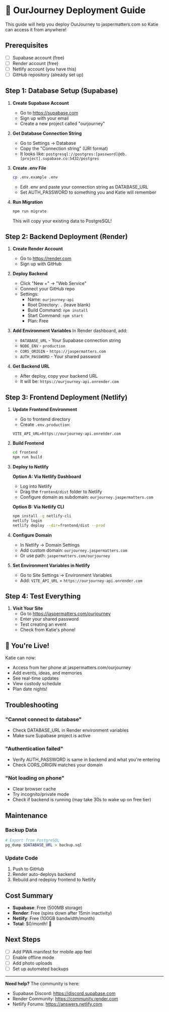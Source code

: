 # 🚀 OurJourney Deployment Guide

This guide will help you deploy OurJourney to jaspermatters.com so Katie can access it from anywhere!

## Prerequisites
- [ ] Supabase account (free)
- [ ] Render account (free)
- [ ] Netlify account (you have this)
- [ ] GitHub repository (already set up)

## Step 1: Database Setup (Supabase)

1. **Create Supabase Account**
   - Go to https://supabase.com
   - Sign up with your email
   - Create a new project called "ourjourney"

2. **Get Database Connection String**
   - Go to Settings → Database
   - Copy the "Connection string" (URI format)
   - It looks like: `postgresql://postgres:[password]@db.[project].supabase.co:5432/postgres`

3. **Create .env File**
   ```bash
   cp .env.example .env
   ```
   - Edit .env and paste your connection string as DATABASE_URL
   - Set AUTH_PASSWORD to something you and Katie will remember

4. **Run Migration**
   ```bash
   npm run migrate
   ```
   This will copy your existing data to PostgreSQL!

## Step 2: Backend Deployment (Render)

1. **Create Render Account**
   - Go to https://render.com
   - Sign up with GitHub

2. **Deploy Backend**
   - Click "New +" → "Web Service"
   - Connect your GitHub repo
   - Settings:
     - Name: `ourjourney-api`
     - Root Directory: `.` (leave blank)
     - Build Command: `npm install`
     - Start Command: `npm start`
     - Plan: Free

3. **Add Environment Variables**
   In Render dashboard, add:
   - `DATABASE_URL` - Your Supabase connection string
   - `NODE_ENV` - `production`
   - `CORS_ORIGIN` - `https://jaspermatters.com`
   - `AUTH_PASSWORD` - Your shared password

4. **Get Backend URL**
   - After deploy, copy your backend URL
   - It will be: `https://ourjourney-api.onrender.com`

## Step 3: Frontend Deployment (Netlify)

1. **Update Frontend Environment**
   - Go to frontend directory
   - Create `.env.production`:
   ```
   VITE_API_URL=https://ourjourney-api.onrender.com
   ```

2. **Build Frontend**
   ```bash
   cd frontend
   npm run build
   ```

3. **Deploy to Netlify**
   
   **Option A: Via Netlify Dashboard**
   - Log into Netlify
   - Drag the `frontend/dist` folder to Netlify
   - Configure domain as subdomain: `ourjourney.jaspermatters.com`
   
   **Option B: Via Netlify CLI**
   ```bash
   npm install -g netlify-cli
   netlify login
   netlify deploy --dir=frontend/dist --prod
   ```

4. **Configure Domain**
   - In Netlify → Domain Settings
   - Add custom domain: `ourjourney.jaspermatters.com`
   - Or use path: `jaspermatters.com/ourjourney`

5. **Set Environment Variables in Netlify**
   - Go to Site Settings → Environment Variables
   - Add: `VITE_API_URL` = `https://ourjourney-api.onrender.com`

## Step 4: Test Everything

1. **Visit Your Site**
   - Go to https://jaspermatters.com/ourjourney
   - Enter your shared password
   - Test creating an event
   - Check from Katie's phone!

## 🎉 You're Live!

Katie can now:
- Access from her phone at jaspermatters.com/ourjourney
- Add events, ideas, and memories
- See real-time updates
- View custody schedule
- Plan date nights!

## Troubleshooting

### "Cannot connect to database"
- Check DATABASE_URL in Render environment variables
- Make sure Supabase project is active

### "Authentication failed"
- Verify AUTH_PASSWORD is same in backend and what you're entering
- Check CORS_ORIGIN matches your domain

### "Not loading on phone"
- Clear browser cache
- Try incognito/private mode
- Check if backend is running (may take 30s to wake up on free tier)

## Maintenance

### Backup Data
```bash
# Export from PostgreSQL
pg_dump $DATABASE_URL > backup.sql
```

### Update Code
1. Push to GitHub
2. Render auto-deploys backend
3. Rebuild and redeploy frontend to Netlify

## Cost Summary
- **Supabase**: Free (500MB storage)
- **Render**: Free (spins down after 15min inactivity)
- **Netlify**: Free (100GB bandwidth/month)
- **Total**: $0/month! 🎉

## Next Steps
- [ ] Add PWA manifest for mobile app feel
- [ ] Enable offline mode
- [ ] Add photo uploads
- [ ] Set up automated backups

---

**Need help?** The community is here:
- Supabase Discord: https://discord.supabase.com
- Render Community: https://community.render.com
- Netlify Forums: https://answers.netlify.com